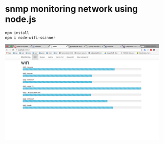 # snmp monitoring network using node.js
```
npm install
npm i node-wifi-scanner
```

![ screenshot](screen.png)
